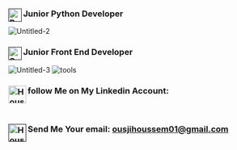 ### [<img align="left" alt="Python" width="26px" src="https://github.com/abranhe/programming-languages-logos/blob/master/src/python/python_128x128.png" />]()Junior Python Developer 
![Untitled-2](https://user-images.githubusercontent.com/86334640/125223146-8f93d200-e2cb-11eb-8676-5a6fb851f12f.png)
### [<img align="left" alt="SQL" width="26px" src="https://image.flaticon.com/icons/png/128/841/841364.png" />]()Junior Front End Developer
![Untitled-3](https://user-images.githubusercontent.com/86334640/125225857-3f6b3e80-e2d0-11eb-868b-837447324d1f.png)
![tools](https://user-images.githubusercontent.com/86334640/125228115-7e9b8e80-e2d4-11eb-9a1d-dfe0c0c08b15.png)
<!--
- 🔭 I’m currently a computer science student and Freelancer
- 🌱 I’m currently learning python and frontend Developement
- 👯 I’m looking to contribute more and more
- ⚡ Fun fact: My friends tell me that i'm the lonely one but actually im not alone with my laptop
-->
### follow Me on My Linkedin Account: [<img align="left" alt="Houssem Ousji | LinkedIn" width="35px" src="https://image.flaticon.com/icons/png/512/174/174857.png" />](https://www.linkedin.com/in/ousji-houssem-601532206/)
<br />

### Send Me Your email: [<img align="left" alt="Houssem Ousji | Gmail" width="35px" src="https://image.flaticon.com/icons/png/512/888/888853.png" />]()ousjihoussem01@gmail.com


<br />
